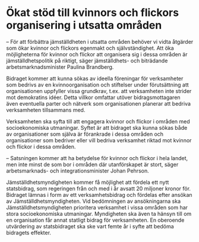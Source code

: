 # Ökat stöd till kvinnors och flickors organisering i utsatta områden

– För att förbättra jämställdheten i utsatta områden behöver vi vidta åtgärder som ökar kvinnor och flickors egenmakt och självständighet. Att öka möjligheterna för kvinnor och flickor att organisera sig i dessa områden är jämställdhetspolitik på riktigt, säger jämställdhets\- och biträdande arbetsmarknadsminister Paulina Brandberg.

Bidraget kommer att kunna sökas av ideella föreningar för verksamheter som bedrivs av en kvinnoorganisation och stiftelser under förutsättning att organisationen uppfyller vissa grundkrav, t.ex. att verksamheten inte strider mot demokratins idéer. Detta villkor omfattar utöver bidragsmottagaren även eventuella parter och nätverk som organisationen planerar att bedriva verksamheten tillsammans med.

Verksamheten ska syfta till att engagera kvinnor och flickor i områden med socioekonomiska utmaningar. Syftet är att bidraget ska kunna sökas både av organisationer som själva är förankrade i dessa områden och organisationer som bedriver eller vill bedriva verksamhet riktad mot kvinnor och flickor i dessa områden.

– Satsningen kommer att ha betydelse för kvinnor och flickor i hela landet, men inte minst de som bor i områden där utanförskapet är stort, säger arbetsmarknads\- och integrationsminister Johan Pehrson.

Jämställdhetsmyndigheten kommer få möjlighet att fördela ett nytt statsbidrag, som regeringen från och med i år avsatt 20 miljoner kronor för. Bidraget lämnas i form av ett verksamhetsbidrag och fördelas efter ansökan av Jämställdhetsmyndigheten. Vid bedömningen av ansökningarna ska Jämställdhetsmyndigheten prioritera verksamhet i vissa områden som har stora socioekonomiska utmaningar. Myndigheten ska även ta hänsyn till om en organisation får annat statligt bidrag för verksamheten. En oberoende utvärdering av statsbidraget ska ske vart femte år i syfte att bedöma bidragets effekter.
